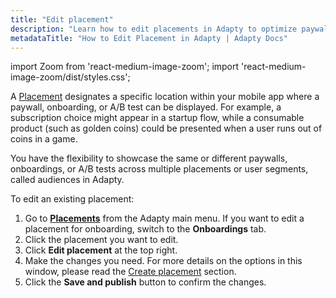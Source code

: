 ```yaml
---
title: "Edit placement"
description: "Learn how to edit placements in Adapty to optimize paywall visibility and user engagement."
metadataTitle: "How to Edit Placement in Adapty | Adapty Docs"
---
```


import Zoom from 'react-medium-image-zoom';
import 'react-medium-image-zoom/dist/styles.css';

A [Placement](placements) designates a specific location within your mobile app where a paywall, onboarding, or A/B test can be displayed. For example, a subscription choice might appear in a startup flow, while a consumable product (such as golden coins) could be presented when a user runs out of coins in a game. 


You have the flexibility to showcase the same or different paywalls, onboardings, or A/B tests across multiple placements or user segments, called audiences in Adapty.

To edit an existing placement:

1. Go to **[Placements](https://app.adapty.io/placements)** from the Adapty main menu. If you want to edit a placement for onboarding, switch to the **Onboardings** tab.
2. Click the placement you want to edit. 
3. Click **Edit placement** at the top right.
4. Make the changes you need. For more details on the options in this window, please read the [Create placement](create-placement) section.
5. Click the **Save and publish** button to confirm the changes.
